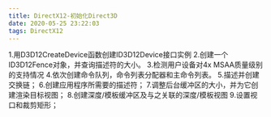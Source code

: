 ```yaml
---
title: DirectX12-初始化Direct3D
date: 2020-05-25 23:22:03
tags: DirectX12
---
```


1.用D3D12CreateDevice函数创建ID3D12Device接口实例
2.创建一个ID3D12Fence对象，并查询描述符的大小。
3.检测用户设备对4x MSAA质量级别的支持情况
4.依次创建命令队列，命令列表分配器和主命令列表。
5.描述并创建交换链；
6.创建应用程序所需要的描述符；
7.调整后台缓冲区的大小，并为它创建渲染目标视图；
8.创建深度/模板缓冲区及与之关联的深度/模板视图
9.设置视口和裁剪矩形；